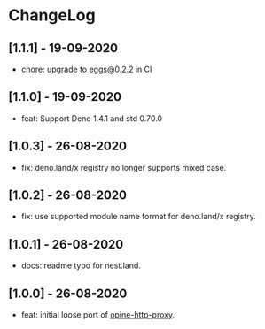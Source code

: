 # ChangeLog

## [1.1.1] - 19-09-2020

- chore: upgrade to eggs@0.2.2 in CI

## [1.1.0] - 19-09-2020

- feat: Support Deno 1.4.1 and std 0.70.0

## [1.0.3] - 26-08-2020

- fix: deno.land/x registry no longer supports mixed case.

## [1.0.2] - 26-08-2020

- fix: use supported module name format for deno.land/x registry.

## [1.0.1] - 26-08-2020

- docs: readme typo for nest.land.

## [1.0.0] - 26-08-2020

- feat: initial loose port of [opine-http-proxy](https://github.com/asos-craigmorten/opine-http-proxy).
